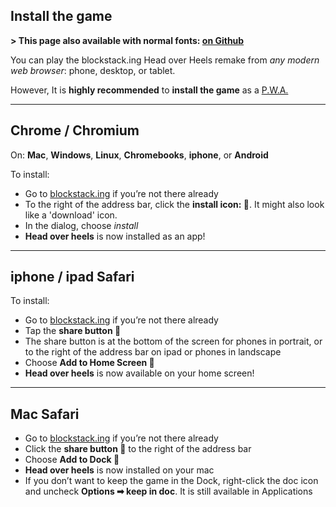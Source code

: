 ## Install the game

**> This page also available with normal fonts: [on Github](https://github.com/jimhigson/head-over-heels-online/tree/main/src/manual/remake/installGuide.md)**

You can play the blockstack.ing Head over Heels remake from *any modern web
browser*: phone, desktop, or tablet.

However, It is **highly recommended** to **install the game** as a [P.W.A.](https://developer.mozilla.org/en-US/docs/Web/Progressive_web_apps)

----
## Chrome / Chromium

On: **Mac**, **Windows**, **Linux**, **Chromebooks**, **iphone**, or **Android**

To install:

* Go to [blockstack.ing](https://blockstack.ing) if you’re not there already
* To the right of the address bar, click the **install icon: **. It might also look like a 'download' icon.
* In the dialog, choose *install*
* **Head over heels** is now installed as an app!

----
## iphone / ipad Safari

To install:

* Go to [blockstack.ing](https://blockstack.ing) if you’re not there already
* Tap the **share button **
* The share button is at the bottom of the screen for phones in portrait, or to the right of the address bar on ipad or phones in landscape
* Choose **Add to Home Screen **
* **Head over heels** is now available on your home screen!

----
## Mac Safari

* Go to [blockstack.ing](https://blockstack.ing) if you’re not there already
* Click the **share button ** to the right of the address bar
* Choose **Add to Dock 󱂩**
* **Head over heels** is now installed on your mac
* If you don’t want to keep the game in the Dock, right-click the doc icon and uncheck **Options ➡ keep in doc**. It is still available in Applications

